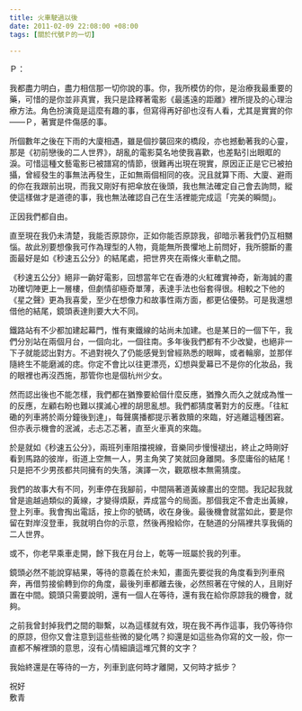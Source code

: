 ```yaml
---
title: 火車駛過以後
date: 2011-02-09 22:08:00 +08:00
tags: [關於代號Ｐ的一切]

---
```


Ｐ：  
  
我都盡力明白，盡力相信那一切你說的事。你，我所模仿的你，是治療我最重要的藥，可惜的是你並非真實，我只是詮釋著電影《最遙遠的距離》裡所提及的心理治療方法。角色扮演竟是這麼有趣的事，但寫得再好卻也沒有人看，尤其是實實的你——Ｐ，著實是件傷感的事。  
  
所個數年之後在下雨的大廈相遇，雖是個抄襲回來的橋段，亦也撼動著我的心靈，那是《初前戀後的二人世界》，胡亂的電影莫名地使我喜歡，也差點引出眼眶的 淚。可惜這種文藝電影已被譜寫的情節，很難再出現在現實，原因正正是它已被拍攝，曾經發生的事無法再發生，正如無兩個相同的夜。況且就算下雨、大廈、避雨 的你在我跟前出現，而我又剛好有把傘放在後頭，我也無法確定自己會去詢問，縱使這樣做才是道德的事，我也無法確認自己在生活裡能完成這「完美的瞬間」。  
  
正因我們都自由。  
  
直至現在我仍未清楚，我能否原諒你，正如你能否原諒我，卻暗示著我們仍互相嬲惱。故此別要想像我可作為理型的人物，竟能無所畏懼地上前問好，我所臆斷的畫面最好是如《秒速五公分》的結尾處，把世界夾在兩條火車軌之間。  
  
《秒速五公分》絕非一齣好電影，回想當年它在香港的火紅確實神奇，新海誠的畫功確切陣更上一層樓，但劇情卻極奇單薄，表達手法也俗套得很。相較之下他的《星之聲》更為我喜愛，至少在想像力和故事性兩方面，都更佔優勢。可是我還想借他的結尾，鏡頭表達則要大大不同。  
  
鐵路站有不少都加建起幕門，惟有東鐵線的站尚未加建。也是某日的一個下午，我們分別站在兩個月台，一個向北，一個往南。多年後我們都有不少改變，也絕非一 下子就能認出對方。不過對視久了仍能感覺到曾經熟悉的眼眸，或者輪廓，並那伴隨終生不能磨滅的痣。你定不會比以往更漂亮，幻想與愛幕已不是你的化妝品，我 的眼裡也再沒西施，那管你也是個杭州少女。  
  
然而認出後也不能怎樣，我們都在猶豫要給個什麼反應，猶豫久而久之就成為惟一的反應，左顧右盼也難以撲滅心裡的胡思亂想。我們都猜度著對方的反應。「往紅 磡的列車將於兩分鐘後到達」，每聲廣播都提示著救贖的來臨，好逃離這種困窘。但亦表示機會的泯滅，忐忐忑忑著，直至火車真的來臨。  
  
於是就如《秒速五公分》，兩班列車阻擋視線，音樂同步慢慢褪出，終止之時剛好看到馬路的彼岸，街道上空無一人，男主角笑了笑就回身離開。多麼庸俗的結尾！只是把不少男孩都共同擁有的失落，演譯一次，觀眾根本無需猜度。  
  
我們的故事大有不同，列車停在我腳前，中間隔著道黃線畫出的空間。我記起我就曾是逾越過類似的黃線，才變得煩厭，弄成當今的局面。那個我定不會走出黃線， 登上列車。我會掏出電話，按上你的號碼，收在身後。最後機會就當如此，要是你留在對岸沒登車，我就明白你的示意，然後再撥給你，在馳道的分隔裡共享我倆的 二人世界。  
  
或不，你老早乘車走開，餘下我在月台上，乾等一班屬於我的列車。  
  
鏡頭必然不能說穿結果，等待的意義在於未知，畫面先要從我的角度看到列車飛奔，再借剪接偷轉到你的角度，最後列車都離去後，必然照著在守候的人，且剛好置在中間。鏡頭只需要說明，還有一個人在等待，還有我在給你原諒我的機會，就夠。  
  
之前我曾封掉我們之間的聯繫，以為這樣就有效，現在我不再作這事，我仍等待你的原諒，但你又會注意到這些些微的變化嗎？抑還是如這些為你寫的文一般，你一直都不解裡頭的意思，沒有心情細讀這堆冗贅的文字？  
  
我始終還是在等待的一方，列車到底何時才離開，又何時才抵步？  
  
祝好  
敷青
